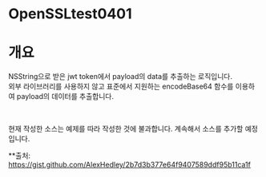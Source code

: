 # OpenSSLtest0401

# 개요

NSString으로 받은 jwt token에서 payload의 data를 추출하는 로직입니다.<br>
외부 라이브러리를 사용하지 않고 표준에서 지원하는 encodeBase64 함수를 이용하여 payload의 데이터를 추출합니다.<br>

<br>

현재 작성한 소스는 예제를 따라 작성한 것에 불과합니다. 계속해서 소스를 추가할 예정입니다.<br>

**출처: https://gist.github.com/AlexHedley/2b7d3b377e64f9407589ddf95b11ca1f
